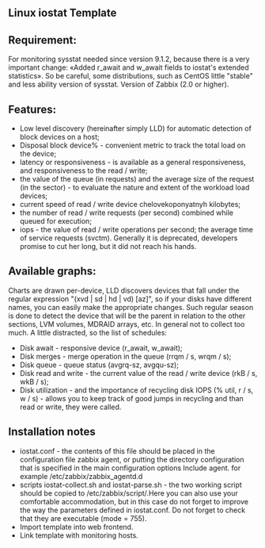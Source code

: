 Linux iostat Template
---------------------

Requirement:
------------

For monitoring sysstat needed since version 9.1.2, because there is a very important change: «Added r_await and w_await fields to iostat's extended statistics».
So be careful, some distributions, such as CentOS little "stable" and less ability version of sysstat.
Version of Zabbix (2.0 or higher).

Features:
----------

- Low level discovery (hereinafter simply LLD) for automatic detection of block devices on a host;
- Disposal block device% - convenient metric to track the total load on the device;
- latency or responsiveness - is available as a general responsiveness, and responsiveness to the read / write;
- the value of the queue (in requests) and the average size of the request (in the sector) - to evaluate the nature and extent of the workload load devices;
- current speed of read / write device chelovekoponyatnyh kilobytes;
- the number of read / write requests (per second) combined while queued for execution;
- iops - the value of read / write operations per second;
    the average time of service requests (svctm). Generally it is deprecated, developers promise to cut her long, but it did not reach his hands.

Available graphs:
-----------------

Charts are drawn per-device, LLD discovers devices that fall under the regular expression "(xvd | sd | hd | vd) [az]", so if your disks have different names, you can easily make the appropriate changes. Such regular season is done to detect the device that will be the parent in relation to the other sections, LVM volumes, MDRAID arrays, etc. In general not to collect too much. A little distracted, so the list of schedules:

- Disk await - responsive device (r_await, w_await);
- Disk merges - merge operation in the queue (rrqm / s, wrqm / s);
- Disk queue - queue status (avgrq-sz, avgqu-sz);
- Disk read and write - the current value of the read / write device (rkB / s, wkB / s);
- Disk utilization - and the importance of recycling disk IOPS (% util, r / s, w / s) - allows you to keep track of good jumps in recycling and than read or write, they were called.

Installation notes
------------------

- iostat.conf - the contents of this file should be placed in the configuration file zabbix agent, or putting the directory configuration that is specified in the main configuration options Include agent.
for example /etc/zabbix/zabbix_agentd.d
- scripts iostat-collect.sh and iostat-parse.sh - the two working script should be copied to /etc/zabbix/script/.Here you can also use your comfortable accommodation, but in this case do not forget to improve the way the parameters defined in iostat.conf.
Do not forget to check that they are executable (mode = 755).
- Import template into web frontend.
- Link template with monitoring hosts.
